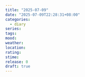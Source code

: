 ```yaml
---
title: "2025-07-09"
date: "2025-07-09T22:28:31+08:00"
categories:
  - diary
series: 
tags: 
mood: 
weather: 
location: 
rating: 
stime: 
release: 0
draft: true
---
```

